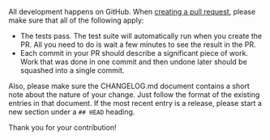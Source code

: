All development happens on GitHub. When [creating a pull request](https://help.github.com/articles/creating-a-pull-request/), please make sure that all of the following apply:

- The tests pass. The test suite will automatically run when you create the PR. All you need to do is wait a few minutes to see the result in the PR.
- Each commit in your PR should describe a significant piece of work. Work that was done in one commit and then undone later should be squashed into a single commit.

Also, please make sure the CHANGELOG.md document contains a short note about the nature of your change. Just follow the format of the existing entries in that document. If the most recent entry is a release, please start a new section under a `## HEAD` heading.

Thank you for your contribution!
